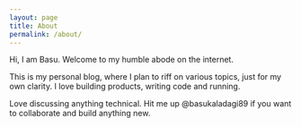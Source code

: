 ```yaml
---
layout: page
title: About
permalink: /about/
---
```


Hi,
I am Basu. Welcome to my humble abode on the internet.

This is my personal blog, where I plan to riff on various topics, just for my own clarity.
I love building products, writing code and running.

Love discussing anything technical. Hit me up @basukaladagi89 if you want to collaborate and build anything new.
